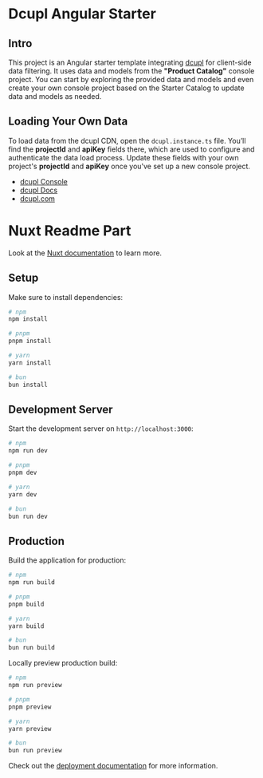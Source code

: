 # Dcupl Angular Starter

## Intro
This project is an Angular starter template integrating [dcupl](https://docs.dcupl.com) for client-side data filtering. It uses data and models from the **"Product Catalog"** console project. You can start by exploring the provided data and models and even create your own console project based on the Starter Catalog to update data and models as needed.

## Loading Your Own Data
To load data from the dcupl CDN, open the `dcupl.instance.ts` file. You’ll find the **projectId** and **apiKey** fields there, which are used to configure and authenticate the data load process. Update these fields with your own project's **projectId** and **apiKey** once you've set up a new console project.

* [dcupl Console](https://console.dcupl.com)
* [dcupl Docs](https://docs.dcupl.com)
* [dcupl.com](https://dcupl.com)

# Nuxt Readme Part

Look at the [Nuxt documentation](https://nuxt.com/docs/getting-started/introduction) to learn more.

## Setup

Make sure to install dependencies:

```bash
# npm
npm install

# pnpm
pnpm install

# yarn
yarn install

# bun
bun install
```

## Development Server

Start the development server on `http://localhost:3000`:

```bash
# npm
npm run dev

# pnpm
pnpm dev

# yarn
yarn dev

# bun
bun run dev
```

## Production

Build the application for production:

```bash
# npm
npm run build

# pnpm
pnpm build

# yarn
yarn build

# bun
bun run build
```

Locally preview production build:

```bash
# npm
npm run preview

# pnpm
pnpm preview

# yarn
yarn preview

# bun
bun run preview
```

Check out the [deployment documentation](https://nuxt.com/docs/getting-started/deployment) for more information.
